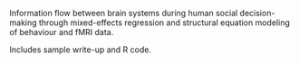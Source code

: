 Information flow between brain systems during human social decision-making through mixed-effects regression and structural equation modeling of behaviour and fMRI data.

Includes sample write-up and R code.


 
